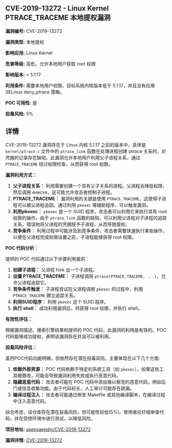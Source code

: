 ## CVE-2019-13272 - Linux Kernel PTRACE_TRACEME 本地提权漏洞

**漏洞编号:** CVE-2019-13272

**漏洞类型:** 本地提权

**影响应用:** Linux Kernel

**危害等级:** 高危，允许本地用户获取 root 权限

**影响版本:** < 5.1.17

**利用条件:** 需要本地用户权限，目标系统内核版本低于 5.1.17，并且没有应用 SELinux deny_ptrace 策略。

**POC 可用性:** 是

**投毒风险:** 5%

## 详情

CVE-2019-13272 漏洞存在于 Linux 内核 5.1.17 之前的版本中，具体是 `kernel/ptrace.c` 文件中的 `ptrace_link` 函数在处理进程创建 ptrace 关系时，对凭据的记录存在缺陷。此漏洞允许本地用户利用父子进程关系，通过 `PTRACE_TRACEME` 绕过权限检查，从而获得 root 权限。

**漏洞利用方式：**

1.  **父子进程关系：** 利用需要创建一个具有父子关系的进程。父进程会降低权限，然后调用 execve，这可能允许攻击者控制子进程。
2.  **PTRACE_TRACEME：**  漏洞利用的关键是使用 `PTRACE_TRACEME`，这使得子进程可以被父进程追踪。通过利用 `pkexec` 等辅助程序，可以触发漏洞。
3.  **利用pkexec：**  `pkexec` 是一个 SUID 程序，攻击者可以利用它来执行具有 root 权限的操作。由于 `ptrace_link` 函数的缺陷，可以利用父进程对子进程的追踪关系，错误地将父进程的凭据授予子进程，从而导致提权。
4.  **竞争条件：**  利用过程中可能涉及到竞争条件，攻击者需要快速执行某些操作，以便在父进程完成权限设置之前，子进程能够获得 root 权限。

**POC 代码分析：**

提供的 POC 代码通过以下步骤利用漏洞：

1.  **创建子进程：** 父进程 fork 出一个子进程。
2.  **设置 PTRACE_TRACEME：** 子进程调用 `ptrace(PTRACE_TRACEME, ...)`，允许父进程追踪它。
3.  **竞争条件触发：**  子进程尝试在父进程调用 `pkexec` 的过程中，利用 `PTRACE_TRACEME` 建立追踪关系。
4.  **利用SUID程序：** 利用 `pkexec` 这个 SUID 程序。
5.  **执行 shell：**  成功利用漏洞后，将获得 root 权限，并执行 shell。

**有效性评估：**

根据漏洞描述、搜索引擎结果和提供的 POC 代码，此漏洞的利用是有效的。POC 代码能够成功提权，表明该漏洞存在并且可以被利用。

**投毒风险评估：**

虽然POC代码功能明确，但依然存在潜在投毒风险。主要体现在以下几个方面:

1.  **依赖外部资源：** POC 代码依赖于特定的系统工具（如 `pkexec`），如果这些工具被篡改，可能会导致漏洞利用失败或执行恶意代码。
2.  **隐藏恶意代码：** 攻击者可能在 POC 代码中添加难以察觉的恶意代码，例如后门或信息收集功能。由于代码较长，人工审计可能存在疏漏。
3.  **编译过程注入：** 攻击者可能通过修改 Makefile 或其他编译脚本，在编译过程中注入恶意代码。

综合考虑，该仓库存在潜在投毒风险，但可能性较低(5%)。使用者应仔细审查代码，并在受控环境中进行测试，以降低风险。

**项目地址:** [asepsaepdin/CVE-2019-13272](https://github.com/asepsaepdin/CVE-2019-13272)

**漏洞详情:** [CVE-2019-13272](https://nvd.nist.gov/vuln/detail/CVE-2019-13272)
